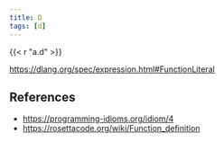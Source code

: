 ```yaml
---
title: D
tags: [d]
---
```


{{< r "a.d" >}}

<https://dlang.org/spec/expression.html#FunctionLiteral>

## References

- <https://programming-idioms.org/idiom/4>
- <https://rosettacode.org/wiki/Function_definition>
